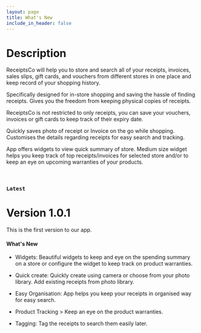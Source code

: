```yaml
---
layout: page
title: What's New
include_in_header: false
---
```


# Description
ReceiptsCo will help you to store and search all of your receipts, invoices, sales slips, gift cards, and vouchers from different stores in one place and keep record of your shopping history. 

Specifically designed for in-store shopping and saving the hassle of finding receipts. Gives you the freedom from keeping physical copies of receipts.

ReceiptsCo is not restricted to only receipts, you can save your vouchers, invoices or gift cards to keep track of their expiry date.

Quickly saves photo of receipt or Invoice on the go while shopping. Customises the details regarding receipts for easy search and tracking. 

App offers widgets to view quick summary of store. Medium size widget helps you keep track of top receipts/invoices for selected store and/or  to keep an eye on upcoming warranties of your products.

<br>

### `Latest`
# **Version 1.0.1**
This is the first version to our app. 

#### What's New
- Widgets: Beautiful widgets to keep and eye on the spending summary on a store or configure the widget to keep track on product warranties.
  
- Quick create: Quickly create using camera or choose from your photo library. Add existing receipts from photo library.
  
- Easy Organisation: App helps you keep your receipts in organised way for easy search.
  
- Product Tracking > Keep an eye on the product warranties.
  
- Tagging: Tag the receipts to search them easily later.